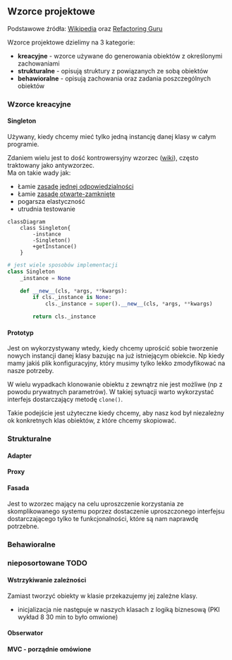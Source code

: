 ## Wzorce projektowe

Podstawowe źródła: [Wikipedia](<https://pl.wikipedia.org/wiki/Wzorzec_projektowy_(informatyka)>) oraz [Refactoring Guru](https://refactoring.guru/pl)

Wzorce projektowe dzielimy na 3 kategorie:

- **kreacyjne** - wzorce używane do generowania obiektów z określonymi zachowaniami
- **strukturalne** - opisują struktury z powiązanych ze sobą obiektów
- **behawioralne** - opisują zachowania oraz zadania poszczególnych obiektów

### Wzorce kreacyjne

#### Singleton

Używany, kiedy chcemy mieć tylko jedną instancję danej klasy w całym programie.

Zdaniem wielu jest to dość kontrowersyjny wzorzec ([wiki](<https://pl.wikipedia.org/wiki/Singleton_(wzorzec_projektowy)#Konsekwencje_stosowania>)), często traktowany jako antywzorzec.  
Ma on takie wady jak:

- Łamie [zasadę jednej odpowiedzialności](./architektura_i_paradygmaty.md#Programowanie_obiektowe)
- Łamie [zasadę otwarte-zamknięte](./architektura_i_paradygmaty.md#Programowanie_obiektowe)
- pogarsza elastyczność
- utrudnia testowanie

<!-- <div class="mermaid"> -->
```mermaid
classDiagram
    class Singleton{
        -instance
        -Singleton()
        +getInstance()
    }
```
<!-- </div> -->

```python
# jest wiele sposobów implementacji
class Singleton
    _instance = None

    def __new__(cls, *args, **kwargs):
        if cls._instance is None:
            cls._instance = super().__new__(cls, *args, **kwargs)

        return cls._instance
```

#### Prototyp

Jest on wykorzystywany wtedy, kiedy chcemy uprościć sobie tworzenie nowych instancji danej klasy bazując na już istniejącym obiekcie. Np kiedy mamy jakiś plik konfiguracyjny, który musimy tylko lekko zmodyfikować na nasze potrzeby.

W wielu wypadkach klonowanie obiektu z zewnątrz nie jest możliwe (np z powodu prywatnych parametrów). W takiej sytuacji warto wykorzystać interfejs dostarczający metodę `clone()`.

Takie podejście jest użyteczne kiedy chcemy, aby nasz kod był niezależny ok konkretnych klas obiektów, z które chcemy skopiować.

### Strukturalne

#### Adapter

#### Proxy

#### Fasada

Jest to wzorzec mający na celu uproszczenie korzystania ze skomplikowanego systemu poprzez dostaczenie uproszczonego interfejsu dostarczającego tylko te funkcjonalności, które są nam naprawdę potrzebne.

### Behawioralne

### nieposortowane TODO

#### Wstrzykiwanie zależności

Zamiast tworzyć obiekty w klasie przekazujemy jej zależne klasy.

- inicjalizacja nie następuje w naszych klasach z logiką biznesową (PKI wykład 8 30 min to było omwione)

#### Obserwator

#### MVC - porządnie omówione
